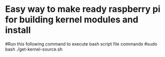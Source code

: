 # Easy way to make ready raspberry pi for building kernel modules and install
#Run this following command to execute bash script file commands 
#sudo bash ./get-kernel-source.sh
